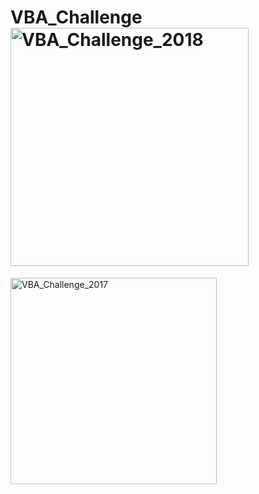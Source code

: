 # VBA_Challenge<img width="381" alt="VBA_Challenge_2018" src="https://user-images.githubusercontent.com/106644172/177214538-cb3222c5-d7c5-4ba0-bb8b-4df7303c9f37.png">
<img width="330" alt="VBA_Challenge_2017" src="https://user-images.githubusercontent.com/106644172/177214544-dfc94edb-121d-4645-a118-779e71868c9e.png">


